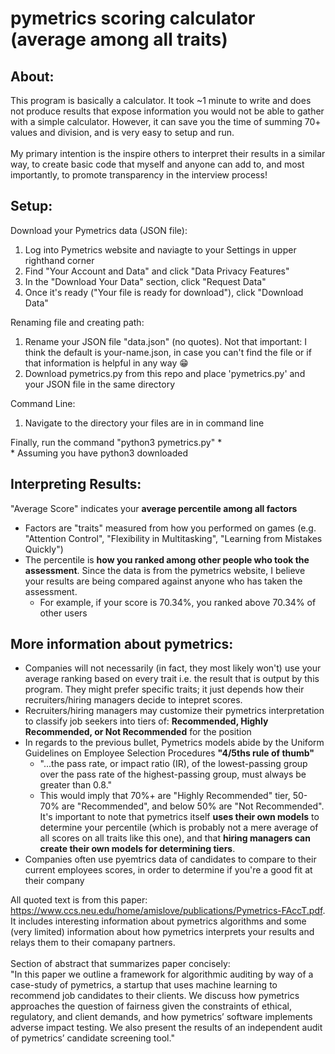 # pymetrics scoring calculator (average among all traits)
## About:
This program is basically a calculator. It took ~1 minute to write and does not produce results that expose information you would not be able to gather with a simple calculator. However, it can save you the time of summing 70+ values and division, and is very easy to setup and run.
<br>
<br>
My primary intention is the inspire others to interpret their results in a similar way, to create basic code that myself and anyone can add to, and most importantly, to promote transparency in the interview process!

## Setup:
Download your Pymetrics data (JSON file): 
1) Log into Pymetrics website and naviagte to your Settings in upper righthand corner
3) Find "Your Account and Data" and click "Data Privacy Features"
4) In the "Download Your Data" section, click "Request Data"
5) Once it's ready ("Your file is ready for download"), click "Download Data"

Renaming file and creating path:
1) Rename your JSON file "data.json" (no quotes). Not that important: I think the default is your-name.json, in case you can't find the file or if that information is helpful in any way 😁
3) Download pymetrics.py from this repo and place 'pymetrics.py' and your JSON file in the same directory

Command Line:
1) Navigate to the directory your files are in in command line

Finally, run the command "python3 pymetrics.py" * <br>
\* Assuming you have python3 downloaded

## Interpreting Results:
"Average Score" indicates your **average percentile among all factors**
- Factors are "traits" measured from how you performed on games (e.g. "Attention Control", "Flexibility in Multitasking", "Learning from Mistakes Quickly")
- The percentile is **how you ranked among other people who took the assessment**. Since the data is from the pymetrics website, I believe your results are being compared against anyone who has taken the assessment. 
  -  For example, if your score is 70.34%, you ranked above 70.34% of other users

## More information about pymetrics:
- Companies will not necessarily (in fact, they most likely won't) use your average ranking based on every trait i.e. the result that is output by this program. They might prefer specific traits; it just depends how their recruiters/hiring managers decide to intepret scores.
- Recruiters/hiring managers may customize their pymetrics interpretation to classify job seekers into tiers of: **Recommended, Highly Recommended, or Not Recommended** for the position
- In regards to the previous bullet, Pymetrics models abide by the Uniform Guidelines on Employee Selection Procedures **"4/5ths rule of thumb"**
  - "...the pass rate, or impact ratio (IR), of the lowest-passing group over the pass rate of the highest-passing group, must always be greater than 0.8."
  - This would imply that 70%+ are "Highly Recommended" tier, 50-70% are "Recommended", and below 50% are "Not Recommended". It's important to note that pymetrics itself **uses their own models** to determine your percentile (which is probably not a mere average of all scores on all traits like this one), and that **hiring managers can create their own models for determining tiers**.
- Companies often use pyemtrics data of candidates to compare to their current employees scores, in order to determine if you're a good fit at their company

All quoted text is from this paper: https://www.ccs.neu.edu/home/amislove/publications/Pymetrics-FAccT.pdf. It includes interesting information about pymetrics algorithms and some (very limited) information about how pymetrics interprets your results and relays them to their comapany partners. 
<br>
<br>
Section of abstract that summarizes paper concisely: 
<br> 
"In this paper we outline a framework for algorithmic auditing by way of a case-study of pymetrics, a startup that uses machine learning to recommend job candidates to their clients. We discuss how pymetrics approaches the question of fairness given the constraints of ethical, regulatory, and client demands, and how pymetrics’ software implements adverse impact testing. We also present the results of an independent audit of pymetrics’ candidate screening tool."
